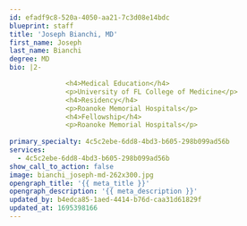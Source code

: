 ```yaml
---
id: efadf9c8-520a-4050-aa21-7c3d08e14bdc
blueprint: staff
title: 'Joseph Bianchi, MD'
first_name: Joseph
last_name: Bianchi
degree: MD
bio: |2-

              <h4>Medical Education</h4>
              <p>University of FL College of Medicine</p>
              <h4>Residency</h4>
              <p>Roanoke Memorial Hospitals</p>
              <h4>Fellowship</h4>
              <p>Roanoke Memorial Hospitals</p>
          
primary_specialty: 4c5c2ebe-6dd8-4bd3-b605-298b099ad56b
services:
  - 4c5c2ebe-6dd8-4bd3-b605-298b099ad56b
show_call_to_action: false
image: bianchi_joseph-md-262x300.jpg
opengraph_title: '{{ meta_title }}'
opengraph_description: '{{ meta_description }}'
updated_by: b4edca85-1aed-4414-b76d-caa31d61829f
updated_at: 1695398166
---
```

